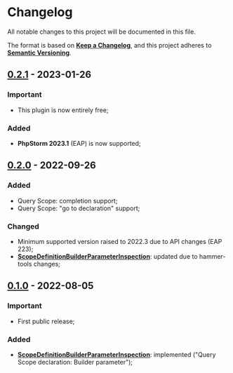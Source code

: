 # Changelog

All notable changes to this project will be documented in this file.

The format is based on [**Keep a Changelog**](https://keepachangelog.com/en/1.0.0/),
and this project adheres to [**Semantic Versioning**](https://semver.org/spec/v2.0.0.html).

## [0.2.1] - 2023-01-26

### Important

- This plugin is now entirely free;

### Added

- **PhpStorm 2023.1** (EAP) is now supported;

[0.2.1]: https://github.com/hammer-tools/laravel-hammer/releases/tag/0.2.1

## [0.2.0] - 2022-09-26

### Added

- Query Scope: completion support;
- Query Scope: "go to declaration" support;

### Changed

- Minimum supported version raised to 2022.3 due to API changes (EAP 223);
- **[ScopeDefinitionBuilderParameterInspection]**: updated due to hammer-tools changes;

[0.2.0]: https://github.com/hammer-tools/laravel-hammer/releases/tag/0.2.0

[ScopeDefinitionBuilderParameterInspection]: https://github.com/hammer-tools/laravel-hammer/wiki/Inspections#user-content-scope-definition-builder-parameter-inspection

## [0.1.0] - 2022-08-05

### Important

- First public release;

### Added

- **[ScopeDefinitionBuilderParameterInspection]**: implemented ("Query Scope declaration: Builder parameter");

[0.1.0]: https://github.com/hammer-tools/laravel-hammer/releases/tag/0.1.0

[ScopeDefinitionBuilderParameterInspection]: https://github.com/hammer-tools/laravel-hammer/wiki/Inspections#user-content-scope-definition-builder-parameter-inspection

